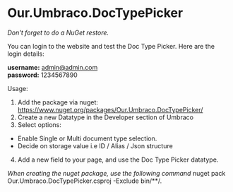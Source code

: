# Our.Umbraco.DocTypePicker

*Don't forget to do a NuGet restore.*

You can login to the website and test the Doc Type Picker. Here are the login details:

<strong>username:</strong> admin@admin.com<br/>
<strong>password:</strong> 1234567890

Usage:
1) Add the package via nuget: https://www.nuget.org/packages/Our.Umbraco.DocTypePicker/
2) Create a new Datatype in the Developer section of Umbraco
3) Select options:
  * Enable Single or Multi document type selection.
  * Decide on storage value i.e ID / Alias / Json structure
4) Add a new field to your page, and use the Doc Type Picker datatype.

*When creating the nuget package, use the following command*
nuget pack Our.Umbraco.DocTypePicker.csproj -Exclude bin/**/*.*
